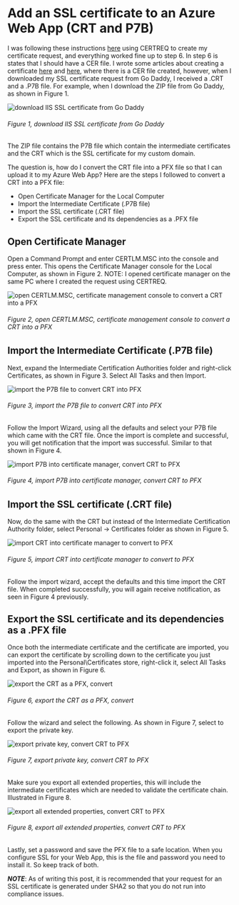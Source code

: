# Add an SSL certificate to an Azure Web App (CRT and P7B)

I was following these instructions [here][LINK1] using CERTREQ to create my certificate request, and everything worked fine up to step 6.  In step 6 is states that I should have a CER file.  I wrote some articles about creating a certificate [here][LINK2] and [here][LINK3], where there is a CER file created, however, when I downloaded my SSL certificate request from Go Daddy, I received a .CRT and a .P7B file.  For example, when I download the ZIP file from Go Daddy, as shown in Figure 1.

![download IIS SSL certificate from Go Daddy][FIGURE1]
###### Figure 1, download IIS SSL certificate from Go Daddy

The ZIP file contains the P7B file which contain the intermediate certificates and the CRT which is the SSL certificate for my custom domain.

The question is, how do I convert the CRT file into a PFX file so that I can upload it to my Azure Web App?  Here are the steps I followed to convert a CRT into a PFX file:

+ Open Certificate Manager for the Local Computer
+ Import the Intermediate Certificate (.P7B file)
+ Import the SSL certificate (.CRT file)
+ Export the SSL certificate and its dependencies as a .PFX file

## Open Certificate Manager

Open a Command Prompt and enter CERTLM.MSC into the console and press enter.  This opens the Certificate Manager console for the Local Computer, as shown in Figure 2.  NOTE: I opened certificate manager on the same PC where I created the request using CERTREQ.

![open CERTLM.MSC, certificate management console to convert a CRT into a PFX][FIGURE2]
###### Figure 2, open CERTLM.MSC, certificate management console to convert a CRT into a PFX

## Import the Intermediate Certificate (.P7B file)

Next, expand the Intermediate Certification Authorities folder and right-click Certificates, as shown in Figure 3.  Select All Tasks and then Import.

![import the P7B file to convert CRT into PFX][FIGURE3]
###### Figure 3, import the P7B file to convert CRT into PFX

Follow the Import Wizard, using all the defaults and select your P7B file which came with the CRT file.  Once the import is complete and successful, you will get notification that the import was successful.  Similar to that shown in Figure 4.

![import P7B into certificate manager, convert CRT to PFX][FIGURE4]
###### Figure 4, import P7B into certificate manager, convert CRT to PFX

## Import the SSL certificate (.CRT file)

Now, do the same with the CRT but instead of the Intermediate Certification Authority folder, select Personal -> Certificates folder as shown in Figure 5.

![import CRT into certificate manager to convert to PFX][FIGURE5]
###### Figure 5, import CRT into certificate manager to convert to PFX

Follow the import wizard, accept the defaults and this time import the CRT file.  When completed successfully, you will again receive notification, as seen in Figure 4 previously.

## Export the SSL certificate and its dependencies as a .PFX file

Once both the intermediate certificate and the certificate are imported, you can export the certificate by scrolling down to the certificate you just imported into the Personal\Certificates store, right-click it, select All Tasks and Export, as shown in Figure 6.

![export the CRT as a PFX, convert][FIGURE6]
###### Figure 6, export the CRT as a PFX, convert

Follow the wizard and select the following.  As shown in Figure 7, select to export the private key.

![export private key, convert CRT to PFX][FIGURE7]
###### Figure 7, export private key, convert CRT to PFX

Make sure you export all extended properties, this will include the intermediate certificates which are needed to validate the certificate chain.  Illustrated in Figure 8.

![export all extended properties, convert CRT to PFX][FIGURE8]
###### Figure 8, export all extended properties, convert CRT to PFX

Lastly, set a password and save the PFX file to a safe location.  When you configure SSL for your Web App, this is the file and password you need to install it.  So keep track of both.

***NOTE***: As of writing this post, it is recommended that your request for an SSL certificate is generated under SHA2 so that you do not run into compliance issues.

[FIGURE1]: ../images/2015/waws-0105.png "Figure 1, download IIS SSL certificate from Go Daddy"
[FIGURE2]: ../images/2015/waws-0106.png "Figure 2, open CERTLM.MSC, certificate management console to convert a CRT into a PFX"
[FIGURE3]: ../images/2015/waws-0107.png "Figure 3, import the P7B file to convert CRT into PFX"
[FIGURE4]: ../images/2015/waws-0108.png "Figure 4, import P7B into certificate manager, convert CRT to PFX"
[FIGURE5]: ../images/2015/waws-0109.png "Figure 5, import CRT into certificate manager to convert to PFX"
[FIGURE6]: ../images/2015/waws-0110.png "Figure 6, export the CRT as a PFX, convert"
[FIGURE7]: ../images/2015/waws-0111.png "Figure 7, export private key, convert CRT to PFX"
[FIGURE8]: ../images/2015/waws-0112.png "Figure 8, export all extended properties, convert CRT to PFX"

[LINK1]: https://azure.microsoft.com/en-us/documentation/articles/web-sites-configure-ssl-certificate/#bkmk_certreq
[LINK2]: http://blogs.msdn.com/b/benjaminperkins/archive/2015/12/01/make-a-self-signed-sha256-ssl-certificate.aspx
[LINK3]: http://blogs.msdn.com/b/benjaminperkins/archive/2014/05/05/make-your-own-ssl-certificate-for-testing-and-learning.aspx
